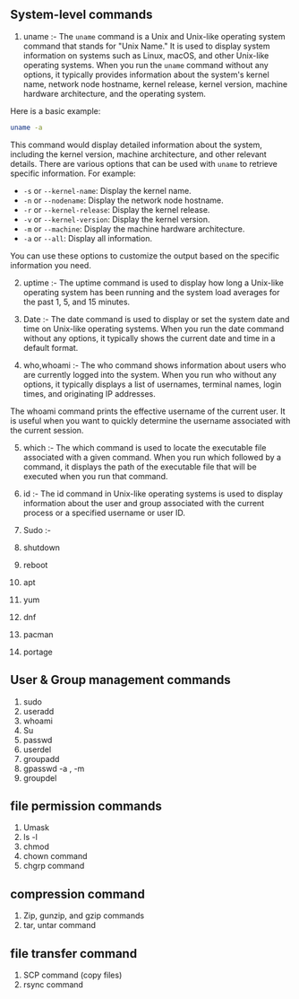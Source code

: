 ## System-level commands

1. uname :- The `uname` command is a Unix and Unix-like operating system command that stands for "Unix Name." It is used to display system information on systems such as Linux, macOS, and other Unix-like operating systems. When you run the `uname` command without any options, it typically provides information about the system's kernel name, network node hostname, kernel release, kernel version, machine hardware architecture, and the operating system.

Here is a basic example:

```bash
uname -a
```

This command would display detailed information about the system, including the kernel version, machine architecture, and other relevant details. There are various options that can be used with `uname` to retrieve specific information. For example:

- `-s` or `--kernel-name`: Display the kernel name.
- `-n` or `--nodename`: Display the network node hostname.
- `-r` or `--kernel-release`: Display the kernel release.
- `-v` or `--kernel-version`: Display the kernel version.
- `-m` or `--machine`: Display the machine hardware architecture.
- `-a` or `--all`: Display all information.

You can use these options to customize the output based on the specific information you need.

2. uptime :- The uptime command is used to display how long a Unix-like operating system has been running and the system load averages for the past 1, 5, and 15 minutes. 

3. Date :- The date command is used to display or set the system date and time on Unix-like operating systems. When you run the date command without any options, it typically shows the current date and time in a default format. 

4. who,whoami :- The who command shows information about users who are currently logged into the system. When you run who without any options, it typically displays a list of usernames, terminal names, login times, and originating IP addresses.

The whoami command prints the effective username of the current user. It is useful when you want to quickly determine the username associated with the current session.

5. which  :- The which command is used to locate the executable file associated with a given command. When you run which followed by a command, it displays the path of the executable file that will be executed when you run that command.

6.  id :- The id command in Unix-like operating systems is used to display information about the user and group associated with the current process or a specified username or user ID.

7.  Sudo :- 
8. shutdown 
9. reboot 
10. apt 
11. yum 
12. dnf 
13. pacman 
14. portage 


## User & Group management commands

1. sudo
2. useradd
3. whoami
4. Su
5. passwd
6. userdel
7. groupadd
8. gpasswd -a , -m
9. groupdel

## file permission commands


1. Umask
2. ls -l
3. chmod
4. chown command
5. chgrp command

## compression command


1. Zip, gunzip, and gzip commands
2. tar, untar command


## file transfer command


1. SCP command (copy files)
2. rsync command